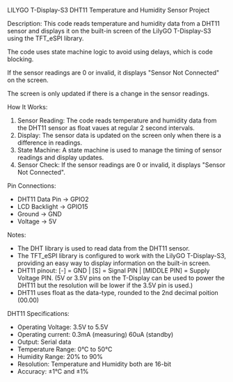  LILYGO T-Display-S3 DHT11 Temperature and Humidity Sensor Project

 Description:
   This code reads temperature and humidity data from a DHT11 sensor and displays it on the built-in
   screen of the LilyGO T-Display-S3 using the TFT_eSPI library.
   
   The code uses state machine logic to avoid using delays, which is code blocking.
   
   If the sensor readings are 0 or invalid, it displays "Sensor Not Connected" on the screen.
   
   The screen is only updated if there is a change in the sensor readings.

 How It Works:
   1. Sensor Reading: The code reads temperature and humidity data from the DHT11 sensor as float vaues
    at regular 2 second intervals.
   2. Display: The sensor data is updated on the screen only when there is a difference in readings.
   3. State Machine: A state machine is used to manage the timing of sensor readings and display updates.
   4. Sensor Check: If the sensor readings are 0 or invalid, it displays "Sensor Not Connected".

 Pin Connections:
   - DHT11 Data Pin -> GPIO2 
   - LCD Backlight  -> GPIO15
   - Ground         -> GND
   - Voltage        -> 5V

 Notes:
   - The DHT library is used to read data from the DHT11 sensor.
   - The TFT_eSPI library is configured to work with the LilyGO T-Display-S3, providing an easy way to
      display information on the built-in screen.
   - DHT11 pinout: [-] = GND | [S] = Signal PIN | [MIDDLE PIN] = Supply Voltage PIN.
      (5V or 3.5V pins on the T-Display can be used to power the DHT11 but the resolution will be lower
       if the 3.5V pin is used.)
   - DHT11 uses float as the data-type, rounded to the 2nd decimal poition (00.00)
 
 DHT11 Specifications:
   - Operating Voltage: 3.5V to 5.5V
   - Operating current: 0.3mA (measuring) 60uA (standby)
   - Output: Serial data
   - Temperature Range: 0°C to 50°C
   - Humidity Range: 20% to 90%
   - Resolution: Temperature and Humidity both are 16-bit
   - Accuracy: ±1°C and ±1%
